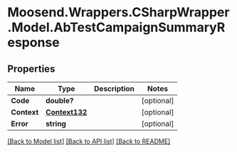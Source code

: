 # Moosend.Wrappers.CSharpWrapper.Model.AbTestCampaignSummaryResponse
## Properties

Name | Type | Description | Notes
------------ | ------------- | ------------- | -------------
**Code** | **double?** |  | [optional] 
**Context** | [**Context132**](Context132.md) |  | [optional] 
**Error** | **string** |  | [optional] 

[[Back to Model list]](../README.md#documentation-for-models) [[Back to API list]](../README.md#documentation-for-api-endpoints) [[Back to README]](../README.md)

